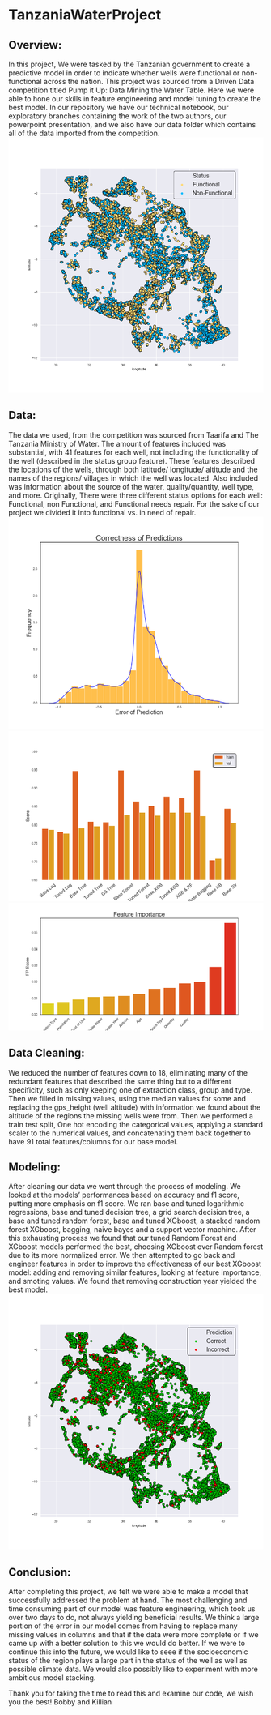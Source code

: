 # TanzaniaWaterProject
## Overview: 
In this project, We were tasked by the Tanzanian government to create a predictive model in order to indicate whether wells were functional or non-functional across the nation. This project was sourced from a Driven Data competition titled Pump it Up: Data Mining the Water Table. Here we were able to hone our skills in feature engineering and model tuning to create the best model. In our repository we have our technical notebook, our exploratory branches containing the work of the two authors, our powerpoint presentation, and we also have our data folder which contains all of the data imported from the competition.
![Tanzania_Map](data/Well_Functionality_Map.png)
## Data:
The data we used, from the competition was sourced from Taarifa and The Tanzania Ministry of Water. The amount of features included was substantial, with 41 features for each well, not including the functionality of the well (described in the status group feature). These features described the locations of the wells, through both latitude/ longitude/ altitude and the names of the regions/ villages in which the well was located. Also included was information about the source of the water, quality/quantity, well type, and more. Originally, There were three different status options for each well: Functional, non Functional, and Functional needs repair. For the sake of our project we divided it into functional vs. in need of repair.
![XGB_model_error](data/XGB_Model_Error.png)
![Model_performances](data/Model_Performances.png)
![feature_importance](data/Feature_Importance_Graph.png)
## Data Cleaning:
We reduced the number of features down to 18, eliminating many of the redundant features that described the same thing but to a different specificity, such as only keeping one of extraction class, group and type. Then we filled in missing values, using the median values for some and replacing the gps_height (well altitude) with information we found about the altitude of the regions the missing wells were from. Then we performed a train test split, One hot encoding the categorical values, applying a standard scaler to the numerical values, and concatenating them back together to have 91 total features/columns for our base model.
## Modeling:
After cleaning our data we went through the process of modeling. We looked at the models’ performances based on accuracy and f1 score, putting more emphasis on f1 score. We ran  base and tuned logarithmic regressions, base and tuned decision tree, a grid search decision tree, a base and tuned random forest, base and tuned XGboost, a stacked random forest XGboost, bagging, naive bayes and a support vector machine. After this exhausting process we found that our tuned Random Forest and XGboost models performed the best, choosing XGboost over Random forest due to its more normalized error. We then attempted to go back and engineer features in order to improve the effectiveness of our best XGboost model: adding and removing similar features, looking at feature importance, and smoting values. We found that removing construction year yielded the best model.
![well_predictions](data/Well_Predictions_Map.png)
## Conclusion: 
After completing this project, we felt we were able to make a model that successfully addressed the problem at hand. The most challenging and time consuming part of our model was feature engineering, which took us over two days to do, not always yielding beneficial results. We think a large portion of the error in our model comes from having to replace many missing values in columns and that if the data were more complete or if we came up with a better solution to this we would do better. If we were to continue this into the future,  we would like to seee if the socioeconomic status of the region plays a large part in the status of the well as well as possible climate data. We would also possibly like to experiment with more ambitious model stacking.

Thank you for taking the time to read this and examine our code, we wish you the best!
Bobby and Killian
